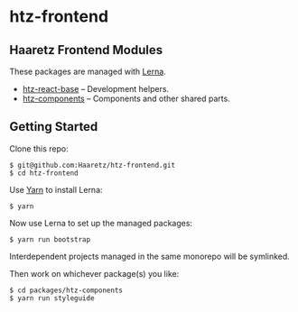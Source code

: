 # htz-frontend

## Haaretz Frontend Modules

These packages are managed with [Lerna](https://lernajs.io/).

* [htz-react-base](packages/htz-react-base) – Development helpers.
* [htz-components](packages/htz-components) – Components and other shared parts.

## Getting Started

Clone this repo:

```shell
$ git@github.com:Haaretz/htz-frontend.git
$ cd htz-frontend
```

Use [Yarn](https://yarnpkg.com/) to install Lerna:

```shell
$ yarn
```

Now use Lerna to set up the managed packages:

```shell
$ yarn run bootstrap
```

Interdependent projects managed in the same monorepo will be symlinked.

Then work on whichever package(s) you like:

```shell
$ cd packages/htz-components
$ yarn run styleguide
```
